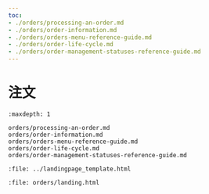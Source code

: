 ```yaml
---
toc:
- ./orders/processing-an-order.md
- ./orders/order-information.md
- ./orders/orders-menu-reference-guide.md
- ./orders/order-life-cycle.md
- ./orders/order-management-statuses-reference-guide.md
---
```

# 注文

```{toctree}
:maxdepth: 1

orders/processing-an-order.md
orders/order-information.md
orders/orders-menu-reference-guide.md
orders/order-life-cycle.md
orders/order-management-statuses-reference-guide.md
```

```{raw} html
:file: ../landingpage_template.html
```

```{raw} html
:file: orders/landing.html
```
